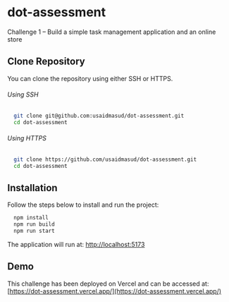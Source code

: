 # dot-assessment

Challenge 1 – Build a simple task management application and an online store

## Clone Repository

You can clone the repository using either SSH or HTTPS.

###### Using SSH

```bash
  git clone git@github.com:usaidmasud/dot-assessment.git
  cd dot-assessment
```

###### Using HTTPS

```bash
  git clone https://github.com/usaidmasud/dot-assessment.git
  cd dot-assessment
```

## Installation

Follow the steps below to install and run the project:

```bash
  npm install
  npm run build
  npm run start
```

The application will run at: [http://localhost:5173](http://localhost:5173)

## Demo

This challenge has been deployed on Vercel and can be accessed at:
[https://dot-assessment.vercel.app/](https://dot-assessment.vercel.app/)
